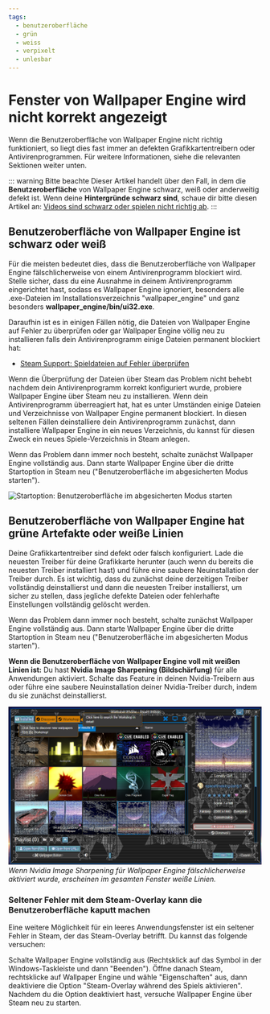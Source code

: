 ```yaml
---
tags:
  - benutzeroberfläche
  - grün
  - weiss
  - verpixelt
  - unlesbar
---
```


# Fenster von Wallpaper Engine wird nicht korrekt angezeigt

Wenn die Benutzeroberfläche von Wallpaper Engine nicht richtig funktioniert, so liegt dies fast immer an defekten Grafikkartentreibern oder Antivirenprogrammen. Für weitere Informationen, siehe die relevanten Sektionen weiter unten.

::: warning
Bitte beachte Dieser Artikel handelt über den Fall, in dem die **Benutzeroberfläche** von Wallpaper Engine schwarz, weiß oder anderweitig defekt ist. Wenn deine **Hintergründe schwarz sind**, schaue dir bitte diesen Artikel an: [Videos sind schwarz oder spielen nicht richtig ab](/noshow/notplaying.html).
:::

## Benutzeroberfläche von Wallpaper Engine ist schwarz oder weiß

Für die meisten bedeutet dies, dass die Benutzeroberfläche von Wallpaper Engine fälschlicherweise von einem Antivirenprogramm blockiert wird. Stelle sicher, dass du eine Ausnahme in deinem Antivirenprogramm eingerichtet hast, sodass es Wallpaper Engine ignoriert, besonders alle .exe-Dateien im Installationsverzeichnis "wallpaper_engine" und ganz besonders **wallpaper_engine/bin/ui32.exe**.

Daraufhin ist es in einigen Fällen nötig, die Dateien von Wallpaper Engine auf Fehler zu überprüfen oder gar Wallpaper Engine völlig neu zu installieren falls dein Antivirenprogramm einige Dateien permanent blockiert hat:

* [Steam Support: Spieldateien auf Fehler überprüfen](https://support.steampowered.com/kb_article.php?ref=2037-QEUH-3335&l=german)

Wenn die Überprüfung der Dateien über Steam das Problem nicht behebt nachdem dein Antivirenprogramm korrekt konfiguriert wurde, probiere Wallpaper Engine über Steam neu zu installieren. Wenn dein Antivirenprogramm überreagiert hat, hat es unter Umständen einige Dateien und Verzeichnisse von Wallpaper Engine permanent blockiert. In diesen seltenen Fällen deinstalliere dein Antivirenprogramm zunächst, dann installiere Wallpaper Engine in ein neues Verzeichnis, du kannst für diesen Zweck ein neues Spiele-Verzeichnis in Steam anlegen.

Wenn das Problem dann immer noch besteht, schalte zunächst Wallpaper Engine vollständig aus. Dann starte Wallpaper Engine über die dritte Startoption in Steam neu ("Benutzeroberfläche im abgesicherten Modus starten").

![Startoption: Benutzeroberfläche im abgesicherten Modus starten](/img/faq/steam_launch_option.jpg)

## Benutzeroberfläche von Wallpaper Engine hat grüne Artefakte oder weiße Linien

Deine Grafikkartentreiber sind defekt oder falsch konfiguriert. Lade die neuesten Treiber für deine Grafikkarte herunter (auch wenn du bereits die neuesten Treiber installiert hast) und führe eine saubere Neuinstallation der Treiber durch. Es ist wichtig, dass du zunächst deine derzeitigen Treiber vollständig deinstallierst und dann die neuesten Treiber installierst, um sicher zu stellen, dass jegliche defekte Dateien oder fehlerhafte Einstellungen vollständig gelöscht werden.

Wenn das Problem dann immer noch besteht, schalte zunächst Wallpaper Engine vollständig aus. Dann starte Wallpaper Engine über die dritte Startoption in Steam neu ("Benutzeroberfläche im abgesicherten Modus starten").

**Wenn die Benutzeroberfläche von Wallpaper Engine voll mit weißen Linien ist:** Du hast **Nvidia Image Sharpening (Bildschärfung)** für alle Anwendungen aktiviert. Schalte das Feature in deinen Nvidia-Treibern aus oder führe eine saubere Neuinstallation deiner Nvidia-Treiber durch, indem du sie zunächst deinstallierst.

![Problem mit Nvidia Image Sharpening](./imagesharpening.png) *Wenn Nvidia Image Sharpening für Wallpaper Engine fälschlicherweise aktiviert wurde, erscheinen im gesamten Fenster weiße Linien.*

### Seltener Fehler mit dem Steam-Overlay kann die Benutzeroberfläche kaputt machen

Eine weitere Möglichkeit für ein leeres Anwendungsfenster ist ein seltener Fehler in Steam, der das Steam-Overlay betrifft. Du kannst das folgende versuchen:

Schalte Wallpaper Engine vollständig aus (Rechtsklick auf das Symbol in der Windows-Taskleiste und dann "Beenden"). Öffne danach Steam, rechtsklicke auf Wallpaper Engine und wähle "Eigenschaften" aus, dann deaktiviere die Option "Steam-Overlay während des Spiels aktivieren". Nachdem du die Option deaktiviert hast, versuche Wallpaper Engine über Steam neu zu starten. 